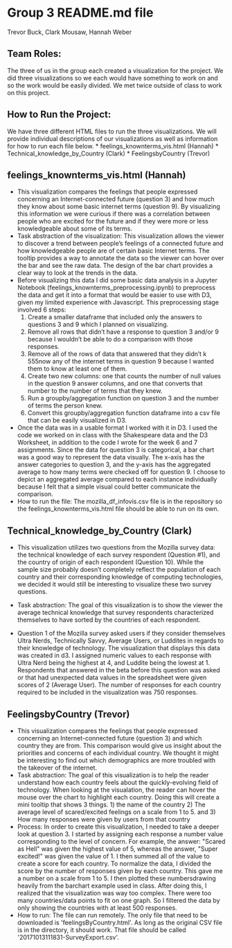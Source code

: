 # Group 3 README.md file
Trevor Buck, Clark Mousaw, Hannah Weber

## Team Roles:
The three of us in the group each created a visualization for the project. We did three visualizations so we each would have something to work on and so the work would be easily divided. We met twice outside of class to work on this project. 

## How to Run the Project:
We have three different HTML files to run the three visualizations. We will provide individual descriptions of our visualizations as well as information for how to run each file below.
    * feelings_knownterms_vis.html (Hannah)
    * Technical_knowledge_by_Country (Clark)
    * FeelingsbyCountry (Trevor)

## feelings_knownterms_vis.html (Hannah)
* This visualization compares the feelings that people expressed concerning an Internet-connected future (question 3) and how much they know about some basic internet terms (question 9). By visualizing this information we were curious if there was a correlation between people who are excited for the future and if they were more or less knowledgeable about some of its terms.
* Task abstraction of the visualization: This visualization allows the viewer to discover a trend between people’s feelings of a connected future and how knowledgeable people are of certain basic Internet terms. The tooltip provides a way to annotate the data so the viewer can hover over the bar and see the raw data. The design of the bar chart provides a clear way to look at the trends in the data.
* Before visualizing this data I did some basic data analysis in a Jupyter Notebook (feelings_knownterms_preprocessing.ipynb) to preprocess the data and get it into a format that would be easier to use with D3, given my limited experience with Javascript. This preprocessing stage involved 6 steps:
    1. Create a smaller dataframe that included only the answers to questions 3 and 9 which I planned on visualizing. 
    2. Remove all rows that didn’t have a response to question 3 and/or 9 because I wouldn’t be able to do a comparison with those responses.
    3. Remove all of the rows of data that answered that they didn’t k 555now any of the internet terms in question 9 because I wanted them to know at least one of them.
    4. Create two new columns: one that counts the number of null values in the question 9 answer columns, and one that converts that number to the number of terms that they knew.
    5. Run a groupby/aggregation function on question 3 and the number of terms the person knew.
    6. Convert this groupby/aggregation function dataframe into a csv file that can be easily visualized in D3. 
* Once the data was in a usable format I worked with it in D3. I used the code we worked on in class with the Shakespeare data and the D3 Worksheet, in addition to the code I wrote for the week 6 and 7 assignments. Since the data for question 3 is categorical, a bar chart was a good way to represent the data visually. The x-axis has the answer categories to question 3, and the y-axis has the aggregated average to how many terms were checked off for question 9. I choose to depict an aggregated average compared to each instance individually because I felt that a simple visual could better communicate the comparison. 
* How to run the file: The mozilla_df_infovis.csv file is in the repository so the feelings_knownterms_vis.html file should be able to run on its own.

## Technical_knowledge_by_Country  (Clark)
* This visualization utilizes two questions from the Mozilla survey data: the technical knowledge of each survey respondent (Question #1), and the country of origin of each respondent (Question 10). While the sample size probably doesn’t completely reflect the population of each country and their corresponding knowledge of computing technologies, we decided it would still be interesting to visualize these two survey questions.

* Task abstraction: The goal of this visualization is to show the viewer the average technical knowledge that survey respondents characterized themselves to have sorted by the countries of each respondent. 

* Question 1 of the Mozilla survey asked users if they consider themselves Ultra Nerds, Technically Savvy, Average Users, or Luddites in regards to their knowledge of technology. The visualization that displays this data was created in d3. I assigned numeric values to each response with Ultra Nerd being the highest at 4, and Luddite being the lowest at 1. Respondents that answered in the beta before this question was asked or that had unexpected data values in the spreadsheet were given scores of 2 (Average User). The number of responses for each country required to be included in the visualization was 750 responses.


## FeelingsbyCountry (Trevor)
* This visualization compares the feelings that people expressed concerning an Internet-connected future (question 3) and which country they are from.  This comparison would give us insight about the priorities and concerns of each individual country.  We thought it might be interesting to find out which demographics are more troubled with the takeover of the internet.
* Task abstraction: The goal of this visualization is to help the reader understand how each country feels about the quickly-evolving field of technology. When looking at the visualation, the reader can hover the mouse over the chart to highlight each country.  Doing this will create a mini tooltip that shows 3 things. 1) the name of the country 2) The average level of scared/excited feelings on a scale from 1 to 5. and 3) How many responses were given by users from that country
* Process: In order to create this visualization, I needed to take a deeper look at question 3.  I started by assigning each response a number value corresponding to the level of concern.  For example, the answer: "Scared as Hell" was given the highest value of 5, whereas the answer, "Super excited!" was given the value of 1.  I then summed all of the value to create a score for each country.  To normalize the data, I divided the score by the number of responses given by each country.  This gave me a number on a scale from 1 to 5.  I then plotted these numbersdrawing heavily from the barchart example used in class.  After doing this, I realized that the visualization was way too complex.  There were too many countries/data points to fit on one graph.  So I filtered the data by only showing the countries with at least 500 responses.
* How to run: The file can run remotely.  The only file that need to be downloaded is 'feelingsByCountry.html'.  As long as the original CSV file is in the directory, it should work. That file should be called '20171013111831-SurveyExport.csv'.
